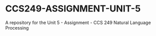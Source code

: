 # CCS249-ASSIGNMENT-UNIT-5
A repository for the Unit 5 - Assignment - CCS 249 Natural Language Processing
